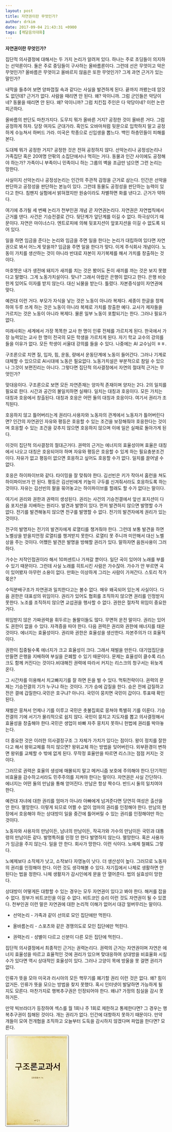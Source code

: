 ```yaml
---
layout: post
title: 자연권이란 무엇인가?
author: drkim
date: 2017-09-04 21:43:31 +0900
tags: [깨달음의대화]
---
```

**자연권이란 무엇인가?**

  


집단적 의사결정에 대해서는 두 가지 논리가 알려져 있다. 하나는 주로 초딩들이 의지하는 선악론이다. 둘은 주로 중딩들이 구사하는 올바름론이다. 그런데 선은 무엇이고 악은 무엇인가? 올바름은 무엇이고 올바르지 않음은 또한 무엇인가? 그게 과연 근거가 있는 말인가?

  


내막을 들추어 보면 양파껍질 속과 같다는 사실을 발견하게 된다. 끝까지 까봤는데 암것도 없던데? 근거가 없다. 사람을 때리면 안 된다. 왜? 악이니까. 그럼 군인들은 악당이네? 동물을 때리면 안 된다. 왜? 악이니까? 그럼 치킨집 주인은 다 악당이네? 이런 논란 피곤하다.

  


올바름의 판단도 마찬가지다. 도무지 뭐가 올바른 거지? 공정한 것이 올바른 거다. 그럼 공정하게 하자. 당장 여자도 군대가라. 흑인도 오바마처럼 뒷문으로 입학하지 말고 공정하게 수능쳐서 하버드 가라. 미국은 학종으로 신입생을 뽑느다. 백인 하층민들이 피해를 본다. 

  


도대체 뭐가 공정한 거지? 공정한 것은 전혀 공정하지 않다. 선악논리나 공정성논리나 가족집단 혹은 20여명 안팎의 소집단에서나 먹히는 거다. 동물과 인간 사이에도 공정해야 하는가? 가족이니 부족이니 민족이니 하는 그룹의 벽을 조급만 넘으면 그런 논리는 망한다.

  


사실이지 선악논리나 공정성논리는 인간의 주관적 감정을 근거로 삼는다. 인간은 선악을 판단하고 공정성을 판단하는 본능이 있다. 그런데 동물도 공정성을 판단하는 능력이 있다고 한다. 침팬지 실험에서 밝혀졌지만 원숭이라도 차별하면 화를 낸다고. 근거가 약하다.

  


여기에 추가될 세 번째 논리가 천부인권 개념 곧 자연권논리다. 자연권은 자연법칙에서 근거를 댄다. 사건은 기승전결로 간다. 뒷단계가 앞단계를 이길 수 없다. 하극상이기 때문이다. 자연은 마이너스다. 엔트로피에 의해 뒷포지션이 앞포지션을 이길 수 없도록 되어 있다.

  


일을 하면 임금을 준다는 논리와 임금을 주면 일을 한다는 논리가 대립하여 있다면 자연권으로 봐서 어느게 맞을까? 임금을 주면 일을 한다가 맞다. 이게 주식회사 개념이다. 노동이 가치를 생산하는 것이 아니라 반대로 자본이 자기복제를 해서 가치를 창출하는 것이다. 

  


마호멧은 내가 생전에 돼지가 새끼를 치는 것은 봤어도 돈이 새끼를 까는 것은 보지 못했다고 말했다. 그게 노동가치설이다. 맞나? 그래서 아랍은 은행이 없다고 한다. 은행 비슷한게 있어도 이자를 받지 않는다. 대신 뇌물을 받는다. 틀렸다. 자본증식설이 자연권에 맞다.

  


예컨대 이런 거다. 부모가 자식을 낳는 것은 노동이 아니라 복제다. 세종이 한글을 창제하여 두루 쓰게 하는 것은 노동이 아니라 복제로 가치를 창출한 예다. 교사가 제자들을 가르치는 것은 노동이 아니라 복제다. 물론 일부 노동이 포함되기는 한다. 그러나 필요가 없다.

  


미래사회는 세계에서 가장 똑똑한 교사 한 명이 인류 전체를 가르치게 된다. 한국에서 가장 능력있는 교사 한 명이 전국의 모든 학생을 가르치게 된다. 자기 학교 교수의 강의를 들을 이유가 없다. 모든 학생이 서울대 강의를 들을 수 있다. 나중에는 AI 교수님이 ㅎㅎ.

  


구조론으로 치면 질, 입자, 힘, 운동, 량에서 운동단계에 노동이 들어간다. 그러나 기계로 대체할 수 있으므로 AI시대에 노동은 필요없다. 노동가치설은 부분적으로 참일 수 있으나 그것이 보편진리는 아니다. 그렇다면 집단적 의사결정에서 자연의 절대적 근거는 무엇인가?

  


맞대응이다. 구조론으로 보면 모든 자연존재는 양자적 존재이며 양자는 2다. 2의 일치를 필요로 한다. 시간과 공간의 불일치하면 실패다. 일치는 대칭과 호응이다. 모든 가치는 대칭과 호응에서 창출된다. 대칭과 호응은 어떤 둘의 대칭과 호응이다. 여기서 권리가 조직된다.

  


호응하지 않고 틀어버리는게 권리다.사용자와 노동자의 관계에서 노동자가 틀어버린다면? 인간의 자연권인 자유와 평등은 호응할 수 있는 조건을 보장해줘야 호응한다는 것이며 호응할 수 있는 조건을 갖추지 않으면 호응하지 않으며 이에 일은 실패로 돌아가게 된다.

  


이것이 집단적 의사결정의 절대근거다. 권력의 근거는 에너지의 효율성이며 효율은 대칭에서 나오고 대칭은 호응되어야 하며 자유와 평등은 호응할 수 있게 하는 필요충분조건이다. 자유가 없고 평등이 없으면 호응하고 싶어도 호응할 수가 없다. 일치를 끌어낼 수 없다.

  


호응은 하이파이브와 같다. 타이밍을 잘 맞춰야 한다. 김선빈은 키가 작아서 홈런을 쳐도 하이파이브가 안 된다. 평등은 김선빈에게 키높이 구두를 신겨줘서라도 호응하도록 하는 것이다. 자유는 김선빈의 팔을 묶어놓고는 하이파이브를 할래도 할 수가 없다는 말이다.

  


여기서 권리와 권한과 권력이 생성된다. 권리는 사건의 기승전결에서 앞선 포지션이 다음 포지션을 지배하는 원리다. 발견과 발명이 있다. 먼저 발견하지 않으면 발명할 수가 없다. 전기를 발견해놓지 않으면 전구를 발명할 수 없다. 전기의 발견자에게 권리가 있는 것이다.

  


전구의 발명자는 전기의 발견자에게 로열티를 챙겨줘야 한다. 그런데 보통 발견을 하면 노벨상을 받을지언정 로열티를 챙겨받지 못한다. 로열티 못 주니까 미안해서 대신 노벨상을 주는 것이다. 어쨌든 발견은 발명을 방해할 권리가 있다. 말하자면 음원사용이 그러하다.

  


가수는 저작인접권이라 해서 10퍼센트나 가져갈 뿐이다. 일단 곡이 있어야 노래를 부를 수 있기 때문이다. 그런데 사실 노래를 히트시킨 사람은 가수잖아. 가수가 안 부르면 곡이 있어봤자 아무런 소용이 없다. 만화는 이상하게 그리는 사람이 가져간다. 스토리 작가 몫은?

  


수익분배구조가 자연권과 일치한다고는 볼수 없다. 매우 왜곡되어 있는게 사실이다. 다음 권한은 대표성의 위임이다. 권리가 있어도 협회를 조직하지 않으면 권리를 인정받지 못한다. 노조를 조직하지 않으면 교섭권을 행사할 수 없다. 권한은 절차적 위임이 중요한 거다.

  


위임받지 않은 가짜권력을 휘두르는 돌팔이들도 많다. 무면허 운전 말이다. 권리는 있어도 권한이 없을 수 있다. 자격증을 따야 한다. 다음 권력은 권리와 권한에 에너지를 태운 것이다. 에너지는 효율성이다. 권리와 권한은 효율성을 생산한다. 자본주의가 더 효율적이다.

  


권한이 집중될수록 에너지가 크고 효율성이 크다. 그래서 재벌을 만든다. 대기업집단을 만들면 은행을 지배하여 부실을 은폐할 수 있기 때문이다. 문제는 효율성이 클수록 리스크도 함께 커진다는 것이다.비대해진 권력에 따라서 커지는 리스크의 청구서는 뒤늦게 온다.

  


그 시간차를 이용해서 치고빠지기를 잘 하면 돈을 벌 수 있다. 먹튀전략이다. 권력의 문제는 기승전결의 기가 누구냐 하는 것이다. 기가 승에 갑질을 한다. 승은 전에 갑질하고 전은 결에 갑질한다.국민은 호구냐? 아니다. 국민이 뭉치면 국민이 갑이다. 투표때 확인된다.

  


재벌은 뭉쳐서 언제나 기를 이루고 국민은 촛불집회로 뭉쳐야 특별히 기를 이룬다. 기승전결의 기에 서기가 물리적으로 쉽지 않다. 국민이 뭉치고 지도자를 뽑고 의사결정해서 효율성을 창출해야 한다.국민은 생업이 바빠 자주 뭉치지 못하니 헌법에 권리를 박아놓는다.

  


더 중요한 것은 이러한 의사결정구조 그 자체가 가치가 있다는 점이다. 왕이 정치를 잘한다고 해서 왕위교체를 하지 않으면? 왕위교체 하는 방법을 잊어버린다. 외부환경이 변하면 왕위를 교체할 수 밖에 없게 된다. 무작정 효율만을 따르면 리스크는 점점 커지는 것이다.

  


그러므로 권력은 효율의 생성에 매몰되지 말고 메커니즘 보호에 주의해야 한다.단기적인 비효율을 감수하고서라도 민주주의를 지켜야 한다는 말이다. 자연권은 사실 간단하다. 에너지는 어떤 둘의 만남을 통해 얻어진다. 만남은 항상 짝수다. 반드시 둘의 일치여야 한다.

  


예컨대 자녀에 대한 권리를 엄마가 아니라 아빠에게 넘겨준다면 당연히 여성은 출산을 안 한다. 멸망한다. 이렇게 되므로 어쩔 수 없이 엄마의 권리를 인정해야 한다. 만남의 현장에서 호응해야 하는 상대방이 일을 중간에 틀어버릴 수 있는 권리를 인정해야만 하는 것이다.

  


노동자와 사용자의 만남이든, 남녀의 만남이든, 작곡가와 가수의 만남이든 국민과 대통령의 만남이든 같다. 발명특허를 인정 안 한다 발명하지 않는다. 멸망한다. 혹은 사용자가 임금을 주지 않는다. 일을 안 한다. 회사가 망한다. 이런 식이다. 노예제 철폐도 그렇다.

  


노예제보다 소작제가 낫고, 소작보다 자영농이 낫다. 더 생산성이 높다. 그러므로 노동자의 권리를 인정해야 한다. 이런 것도 생각해볼 수 있다. 자기집에서 나체로 생활하면 안 된다는 법을 정한다. 나체 생활자가 감시인에게 문을 안 열어준다. 법의 실효성이 망한다.

  


상대방이 어떻게든 대항할 수 있는 경우는 모두 자연권이 있다고 봐야 한다. 해커를 잡을 수 없다. 정부가 비트코인을 이길 수 없다. 비트코인 승리 이런 것도 자연권이 될 수 있겠다. 천부인권 이런 말은 자연권에 대한 논리적 이해가 없어서 대강 얼버무리는 말이다.

  


* 선악논리 - 가족과 같이 선의로 모인 집단에만 먹힌다.

* 올바름논리 - 스포츠와 같은 경쟁의도로 모인 집단에만 먹힌다.

* 권력논리 - 성별이 다르고 신분이 다른 모든 집단에 먹힌다..

  


집단적 의사결정에서 최종적인 근거는 권력논리다. 권력의 근거는 자연권이며 자연은 에너지 효율성을 따르고 효율적인 것에 권리가 있으며 맞대응하여 상대방을 비효율화 시킬 수가 있다면 역시 상대적인 효율성이 있다. 그러나 고양이 목에 방울을 못 걸면 권리가 없다.

  


인류가 뜻을 모아 미국과 러시아의 모든 핵무기를 폐기할 권리 이런 것은 없다. 왜? 힘이 없거든. 인류가 뜻을 모으는 방법을 찾지 못했다. 혹시 인터넷이 발달하면 가능하게 될 지도 모른다. 마찬가지로 행복추구권은 인정되어야 한다. 왜냐? 가정의 침실을 감시 못하거든.

  


만약 빅브라더가 등장하여 섹스를 월 1회나 주 1회로 제한하고 통제한다면? 그 경우는 행복추구권이 침해된 것이다. 개는 권리가 없다. 인간에 대항하지 못하기 때문이다. 만약 개들이 모여 전개협을 조직하고 오늘부터 도둑을 감시하지 않겠다며 파업을 한다면? 모른다. 

  


  



![](/files/attach/images/198/938/881/0.jpg)